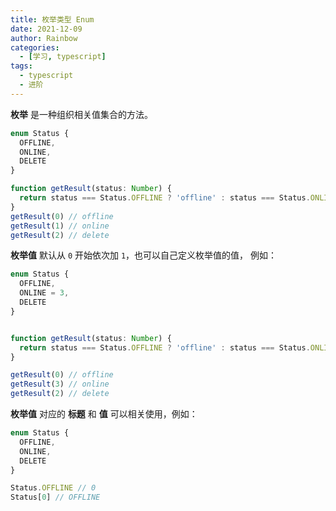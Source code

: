 ```yaml
---
title: 枚举类型 Enum
date: 2021-12-09
author: Rainbow
categories:
  - [学习, typescript]
tags:
  - typescript
  - 进阶
---
```


**枚举** 是一种组织相关值集合的方法。

```typescript
enum Status {
  OFFLINE,
  ONLINE,
  DELETE
}

function getResult(status: Number) {
  return status === Status.OFFLINE ? 'offline' : status === Status.ONLINE ? 'online' : 'delete'
}
getResult(0) // offline
getResult(1) // online
getResult(2) // delete
```

**枚举值** 默认从 `0` 开始依次加 `1`，也可以自己定义枚举值的值， 例如：

```typescript
enum Status {
  OFFLINE,
  ONLINE = 3,
  DELETE
}


function getResult(status: Number) {
  return status === Status.OFFLINE ? 'offline' : status === Status.ONLINE ? 'online' : 'delete'
}

getResult(0) // offline
getResult(3) // online
getResult(2) // delete
```

**枚举值** 对应的 **标题** 和 **值** 可以相关使用，例如：

```typescript
enum Status {
  OFFLINE,
  ONLINE,
  DELETE
}

Status.OFFLINE // 0
Status[0] // OFFLINE
```



